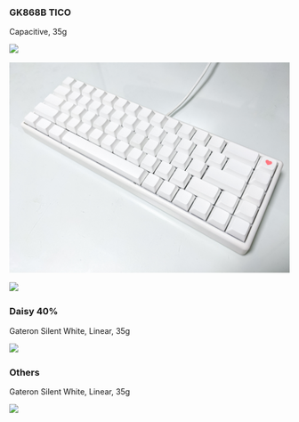 ### GK868B TICO
Capacitive, 35g  

![](/assets/images/keyboard/PXL_20210601_115210367.jpg)

![](/assets/images/keyboard/KakaoTalk_20210814_122134228.jpg)

![](/assets/images/keyboard/PXL_20220928_081712032.jpg)

### Daisy 40%
Gateron Silent White, Linear, 35g

![](/assets/images/keyboard/KakaoTalk_20220601_000835811.jpg)

### Others
Gateron Silent White, Linear, 35g

![](/assets/images/keyboard/KakaoTalk_20221015_005354181.jpg)